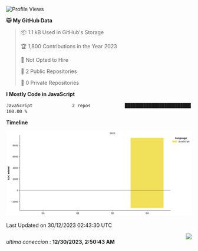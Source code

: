 <!--START_SECTION:waka-->
![Profile Views](http://img.shields.io/badge/Profile%20Views-2725-blue)

**🐱 My GitHub Data** 

> 📦 1.1 kB Used in GitHub's Storage 
 > 
> 🏆 1,800 Contributions in the Year 2023
 > 
> 🚫 Not Opted to Hire
 > 
> 📜 2 Public Repositories 
 > 
> 🔑 0 Private Repositories 
 > 
**I Mostly Code in JavaScript** 

```text
JavaScript               2 repos             █████████████████████████   100.00 % 
```



**Timeline**

![Lines of Code chart](https://raw.githubusercontent.com/DaniDeDos/DaniDeDos/master/assets/bar_graph.png)


 Last Updated on 30/12/2023 02:43:30 UTC
<!--END_SECTION:waka-->
<div style="display: flex; justify-content: space-between;">
 <p align="right"><i>ultima coneccion</i> : <b>12/30/2023, 2:50:43 AM</b></p> 
 <img src="https://img.shields.io/badge/GitHub%20Action%20Status-Online-brightgreen?style=flat&logo=githubactions&logoColor=%23ffffff&labelColor=%23181717&color=%232088FF" />
</div>



